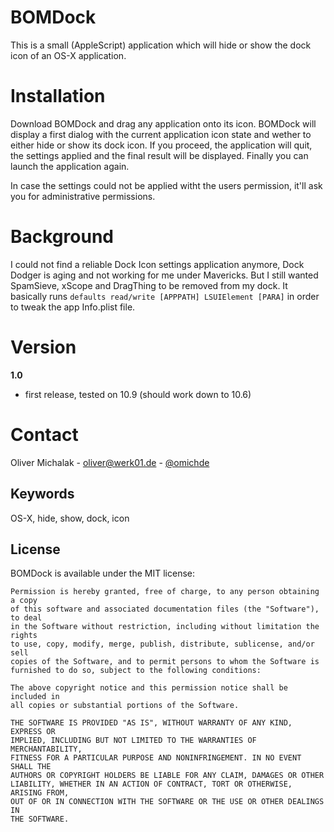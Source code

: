 # BOMDock

This is a small (AppleScript) application which will hide or show the dock icon of an OS-X application.

# Installation

Download BOMDock and drag any application onto its icon. BOMDock will display a first dialog with the current application icon state and wether to either hide or show its dock icon. If you proceed, the application will quit, the settings applied and the final result will be displayed. Finally you can  launch the application again.

In case the settings could not be applied witht the users permission, it'll ask you for administrative permissions.

# Background

I could not find a reliable Dock Icon settings application anymore, Dock Dodger is aging and not working for me under Mavericks. But I still wanted SpamSieve, xScope and DragThing to be removed from my dock. It basically runs `defaults read/write [APPPATH] LSUIElement [PARA]` in order to tweak the app Info.plist file.

# Version

**1.0**

- first release, tested on 10.9 (should work down to 10.6)

# Contact

Oliver Michalak - [oliver@werk01.de](mailto:oliver@werk01.de) - [@omichde](http://twitter.com/omichde)

## Keywords

OS-X, hide, show, dock, icon

## License

BOMDock is available under the MIT license:

	Permission is hereby granted, free of charge, to any person obtaining a copy
	of this software and associated documentation files (the "Software"), to deal
	in the Software without restriction, including without limitation the rights
	to use, copy, modify, merge, publish, distribute, sublicense, and/or sell
	copies of the Software, and to permit persons to whom the Software is
	furnished to do so, subject to the following conditions:

	The above copyright notice and this permission notice shall be included in
	all copies or substantial portions of the Software.

	THE SOFTWARE IS PROVIDED "AS IS", WITHOUT WARRANTY OF ANY KIND, EXPRESS OR
	IMPLIED, INCLUDING BUT NOT LIMITED TO THE WARRANTIES OF MERCHANTABILITY,
	FITNESS FOR A PARTICULAR PURPOSE AND NONINFRINGEMENT. IN NO EVENT SHALL THE
	AUTHORS OR COPYRIGHT HOLDERS BE LIABLE FOR ANY CLAIM, DAMAGES OR OTHER
	LIABILITY, WHETHER IN AN ACTION OF CONTRACT, TORT OR OTHERWISE, ARISING FROM,
	OUT OF OR IN CONNECTION WITH THE SOFTWARE OR THE USE OR OTHER DEALINGS IN
	THE SOFTWARE.

